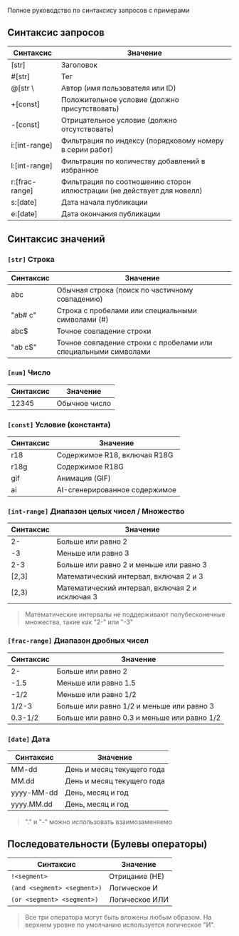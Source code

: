 Полное руководство по синтаксису запросов с примерами

## Синтаксис запросов

| Синтаксис                                                                          | Значение                                                                                  |
| ---------------------------------------------------------------------------------- | ----------------------------------------------------------------------------------------- |
| [str]                          | Заголовок                                                                                 |
| #[str]                         | Тег                                                                                       |
| @[str \\                                  | Автор (имя пользователя или ID)                                        |
| +[const]                       | Положительное условие (должно присутствовать)                          |
| -[const]                       | Отрицательное условие (должно отсутствовать)                           |
| i:[int-range]  | Фильтрация по индексу (порядковому номеру в серии работ)               |
| l:[int-range]  | Фильтрация по количеству добавлений в избранное                                           |
| r:[frac-range] | Фильтрация по соотношению сторон иллюстрации (не действует для новелл) |
| s:[date]       | Дата начала публикации                                                                    |
| e:[date]       | Дата окончания публикации                                                                 |

## Синтаксис значений

### `[str]` Строка

| Синтаксис | Значение                                                             |
| --------- | -------------------------------------------------------------------- |
| abc       | Обычная строка (поиск по частичному совпадению)   |
| "ab# c"   | Строка с пробелами или специальными символами (#) |
| abc$      | Точное совпадение строки                                             |
| "ab c$"   | Точное совпадение строки с пробелами или специальными символами      |

### `[num]` Число

| Синтаксис | Значение      |
| --------- | ------------- |
| 12345     | Обычное число |

### `[const]` Условие (константа)

| Синтаксис | Значение                          |
| --------- | --------------------------------- |
| r18       | Содержимое R18, включая R18G      |
| r18g      | Содержимое R18G                   |
| gif       | Анимация (GIF) |
| ai        | AI-сгенерированное содержимое     |

### `[int-range]` Диапазон целых чисел / Множество

| Синтаксис                                                 | Значение                                        |
| --------------------------------------------------------- | ----------------------------------------------- |
| 2-                                                        | Больше или равно 2                              |
| -3                                                        | Меньше или равно 3                              |
| 2-3                                                       | Больше или равно 2 и меньше или равно 3         |
| [2,3] | Математический интервал, включая 2 и 3          |
| \[2,3)                         | Математический интервал, включая 2 и исключая 3 |

> Математические интервалы не поддерживают полубесконечные множества, такие как "2-" или "-3"

### `[frac-range]` Диапазон дробных чисел

| Синтаксис               | Значение                                                    |
| ----------------------- | ----------------------------------------------------------- |
| 2-                      | Больше или равно 2                                          |
| -1.5    | Меньше или равно 1.5                        |
| -1/2                    | Меньше или равно 1/2                                        |
| 1/2-3                   | Больше или равно 1/2 и меньше или равно 3                   |
| 0.3-1/2 | Больше или равно 0.3 и меньше или равно 1/2 |

### `[date]` Дата

| Синтаксис                                  | Значение                   |
| ------------------------------------------ | -------------------------- |
| MM-dd                                      | День и месяц текущего года |
| MM.dd                      | День и месяц текущего года |
| yyyy-MM-dd                                 | День, месяц и год          |
| yyyy.MM.dd | День, месяц и год          |

> "." и "-" можно использовать взаимозаменяемо

## Последовательности (Булевы операторы)

| Синтаксис                   | Значение                          |
| --------------------------- | --------------------------------- |
| `!<segment>`                | Отрицание (НЕ) |
| `(and <segment> <segment>)` | Логическое И                      |
| `(or <segment> <segment>)`  | Логическое ИЛИ                    |

> Все три оператора могут быть вложены любым образом. На верхнем уровне по умолчанию используется логическое "И".
